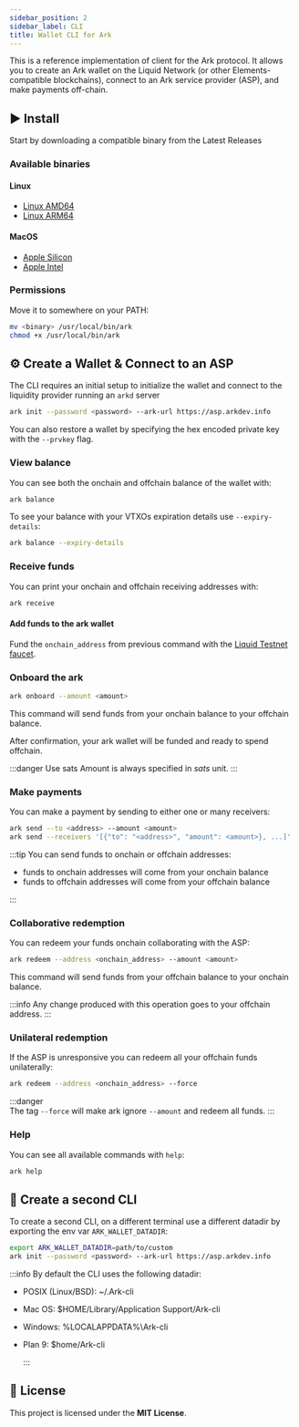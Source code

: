 ```yaml
---
sidebar_position: 2
sidebar_label: CLI
title: Wallet CLI for Ark
---
```


This is a reference implementation of client for the Ark protocol. It allows you to create an Ark wallet on the Liquid Network (or other Elements-compatible blockchains), connect to an Ark service provider (ASP), and make payments off-chain.

## ▶️ Install

Start by downloading a compatible binary from the Latest Releases

### Available binaries

#### Linux

- [Linux AMD64](https://install-latest-cli.arkdev.info/latest-release/ark-linux-amd64)
- [Linux ARM64](https://install-latest-cli.arkdev.info/latest-release/ark-linux-arm64)

#### MacOS

- [Apple Silicon](https://install-latest-cli.arkdev.info/latest-release/ark-darwin-arm64)
- [Apple Intel](https://install-latest-cli.arkdev.info/latest-release/ark-darwin-amd64)

### Permissions

Move it to somewhere on your PATH:

```bash
mv <binary> /usr/local/bin/ark
chmod +x /usr/local/bin/ark
```

## ⚙️ Create a Wallet & Connect to an ASP

The CLI requires an initial setup to initialize the wallet and connect to the liquidity provider running an `arkd` server

```bash
ark init --password <password> --ark-url https://asp.arkdev.info
```

You can also restore a wallet by specifying the hex encoded private key with the `--prvkey` flag.

### View balance

You can see both the onchain and offchain balance of the wallet with:

```bash
ark balance
```

To see your balance with your VTXOs expiration details use `--expiry-details`:

```bash
ark balance --expiry-details
```

### Receive funds

You can print your onchain and offchain receiving addresses with:

```bash
ark receive
```

#### Add funds to the ark wallet

Fund the `onchain_address` from previous command with the [Liquid Testnet faucet](https://liquidtestnet.com/faucet).

### Onboard the ark

```bash
ark onboard --amount <amount>
```

This command will send funds from your onchain balance to your offchain balance.

After confirmation, your ark wallet will be funded and ready to spend offchain.

:::danger Use sats
Amount is always specified in _sats_ unit.
:::

### Make payments

You can make a payment by sending to either one or many receivers:

```bash
ark send --to <address> --amount <amount>
ark send --receivers '[{"to": "<address>", "amount": <amount>}, ...]'
```

:::tip
You can send funds to onchain or offchain addresses:

- funds to onchain addresses will come from your onchain balance
- funds to offchain addresses will come from your offchain balance

:::

### Collaborative redemption

You can redeem your funds onchain collaborating with the ASP:

```bash
ark redeem --address <onchain_address> --amount <amount>
```

This command will send funds from your offchain balance to your onchain balance.

:::info
Any change produced with this operation goes to your offchain address.
:::

### Unilateral redemption

If the ASP is unresponsive you can redeem all your offchain funds unilaterally:

```bash
ark redeem --address <onchain_address> --force
```

:::danger  
The tag `--force` will make ark ignore `--amount` and redeem all funds.
:::

### Help

You can see all available commands with `help`:

```bash
ark help
```

## 🧪 Create a second CLI

To create a second CLI, on a different terminal use a different datadir by exporting the env var `ARK_WALLET_DATADIR`:

```bash
export ARK_WALLET_DATADIR=path/to/custom
ark init --password <password> --ark-url https://asp.arkdev.info
```

:::info
By default the CLI uses the following datadir:

- POSIX (Linux/BSD): ~/.Ark-cli
- Mac OS: $HOME/Library/Application Support/Ark-cli
- Windows: %LOCALAPPDATA%\Ark-cli
- Plan 9: $home/Ark-cli

  :::

## 📝 License

This project is licensed under the **MIT License**.

